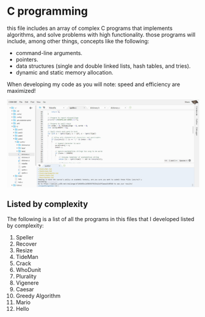 # C programming

this file includes an array of complex C programs that implements algorithms, and solve problems with high functionality. those programs will include, among other things, concepts like the following:

- command-line arguments.
- pointers.
- data structures (single and double linked lists, hash tables, and tries).
- dynamic and static memory allocation.
  
When developing my code as you will note: speed and efficiency are maximized!

![speller](../Snippets/C/speller/Speller.png)

## Listed by complexity

The following is a list of all the programs in this files that I developed listed by complexity:

1. Speller
1. Recover
1. Resize
1. TideMan
1. Crack
1. WhoDunit
1. Plurality
1. Vigenere
1. Caesar
1. Greedy Algorithm
1. Mario
1. Hello
